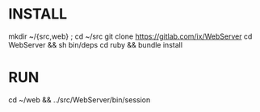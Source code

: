 # INSTALL
mkdir ~/{src,web} ; cd ~/src
git clone https://gitlab.com/ix/WebServer
cd WebServer && sh bin/deps
cd ruby && bundle install

# RUN
cd ~/web && ../src/WebServer/bin/session
